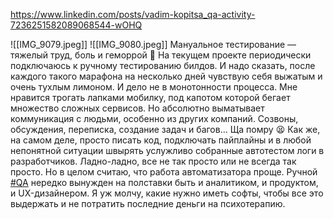 https://www.linkedin.com/posts/vadim-kopitsa_qa-activity-7236251582089068544-wOHQ

![[IMG_9079.jpeg]]
![[IMG_9080.jpeg]]
Мануальное тестирование — тяжелый труд, боль и геморрой 🥵 На текущем проекте периодически подключаюсь к ручному тестированию билдов. И надо сказать, после каждого такого марафона на несколько дней чувствую себя выжатым и очень тухлым лимоном. И дело не в монотонности процесса. Мне нравится трогать лапками мобилку, под капотом которой бегает множество сложных сервисов. Но абсолютно выматывает коммуникация с людьми, особенно из других компаний. Созвоны, обсуждения, переписка, создание задач и багов… Ща помру 😫 Как же, на самом деле, просто писать код, подключать пайплайны и в любой непонятной ситуации швырять услужливо собранные автотестом логи в разработчиков. Ладно-ладно, все не так просто или не всегда так просто. Но в целом считаю, что работа автоматизатора проще. Ручной [#QA](https://www.linkedin.com/feed/hashtag/qa?trk=feed_main-feed-card-text) нередко вынужден на полставки быть и аналитиком, и продуктом, и UX-дизайнером. Я уж молчу, какие нужно иметь софты, чтобы все это выдержать и не потратить последние деньги на психотерапию.